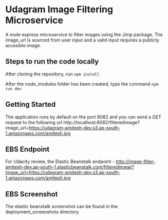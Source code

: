 # Udagram Image Filtering Microservice

A node express microservice to filter images using the Jimp package. The image_url is sourced from user input and a valid input requires a publicly accesible image.

## Steps to run the code locally

After cloning the repository, run `npm install`

After the node_modules folder has been created, type the command `npm run dev`

## Getting Started

The application runs by default on the port 8082 and you can send a GET request to the following url
http://localhost:8082/filteredimage?image_url=https://udagram-amitesh-dev.s3.ap-south-1.amazonaws.com/amitesh.jpg

## EBS Endpoint

For Udacity review, the Elastic Beanstalk endpoint - http://image-filter-amitesh-dev.ap-south-1.elasticbeanstalk.com/filteredimage?image_url=https://udagram-amitesh-dev.s3.ap-south-1.amazonaws.com/amitesh.jpg

## EBS Screenshot

The elastic beanstalk screenshot can be found in the deployment_screenshots directory
